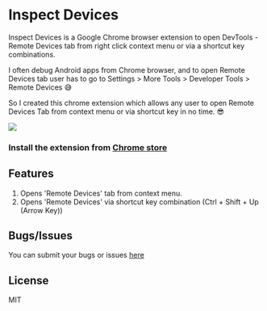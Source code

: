 # Inspect Devices
Inspect Devices is a Google Chrome browser extension to open DevTools - Remote Devices tab from right click context menu or via a shortcut key combinations.

I often debug Android apps from Chrome browser, and to open Remote Devices tab user has to go to Settings > More Tools > Developer Tools > Remote Devices :sweat_smile:

So I created this chrome extension which allows any user to open Remote Devices Tab from context menu or via shortcut key in no time. :sunglasses:

![](https://lh3.googleusercontent.com/NH-nJlILlrcbSa7kJwIiK9tWUpUreCSV9p4MG03-CZjyVSmxTf36XP3Fs817E26xXQ-eLvQ_=w640-h400-e365)
### Install the extension from [Chrome store][chrome-store]

## Features
 1. Opens 'Remote Devices' tab from context menu.
 2. Opens 'Remote Devices' via shortcut key combination (Ctrl + Shift + Up (Arrow Key))

## Bugs/Issues
You can submit your bugs or issues [here][github-issues]

## License
MIT

 [chrome-store]: https://chrome.google.com/webstore/detail/inspect-devices/gekjjfijolflhgbhjggpflnklibhkmjh
 [github-issues]: https://github.com/aniketkudale/inspect-devices/issues
